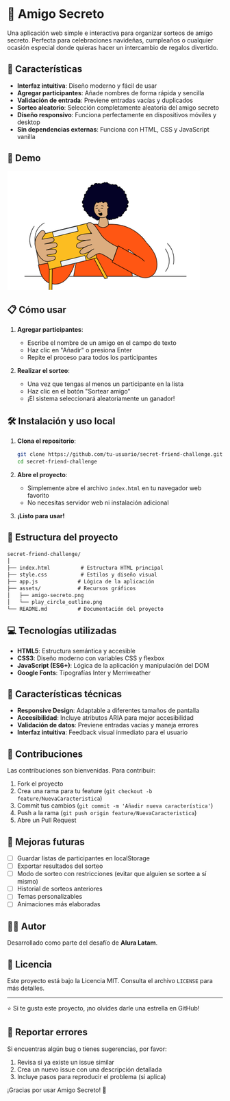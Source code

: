 # 🎁 Amigo Secreto

Una aplicación web simple e interactiva para organizar sorteos de amigo secreto. Perfecta para celebraciones navideñas, cumpleaños o cualquier ocasión especial donde quieras hacer un intercambio de regalos divertido.

## 🌟 Características

- **Interfaz intuitiva**: Diseño moderno y fácil de usar
- **Agregar participantes**: Añade nombres de forma rápida y sencilla
- **Validación de entrada**: Previene entradas vacías y duplicados
- **Sorteo aleatorio**: Selección completamente aleatoria del amigo secreto
- **Diseño responsivo**: Funciona perfectamente en dispositivos móviles y desktop
- **Sin dependencias externas**: Funciona con HTML, CSS y JavaScript vanilla

## 🚀 Demo

![Amigo Secreto Demo](assets/amigo-secreto.png)

## 📋 Cómo usar

1. **Agregar participantes**: 
   - Escribe el nombre de un amigo en el campo de texto
   - Haz clic en "Añadir" o presiona Enter
   - Repite el proceso para todos los participantes

2. **Realizar el sorteo**:
   - Una vez que tengas al menos un participante en la lista
   - Haz clic en el botón "Sortear amigo"
   - ¡El sistema seleccionará aleatoriamente un ganador!

## 🛠️ Instalación y uso local

1. **Clona el repositorio**:
   ```bash
   git clone https://github.com/tu-usuario/secret-friend-challenge.git
   cd secret-friend-challenge
   ```

2. **Abre el proyecto**:
   - Simplemente abre el archivo `index.html` en tu navegador web favorito
   - No necesitas servidor web ni instalación adicional

3. **¡Listo para usar!**

## 📁 Estructura del proyecto

```
secret-friend-challenge/
│
├── index.html          # Estructura HTML principal
├── style.css           # Estilos y diseño visual
├── app.js             # Lógica de la aplicación
├── assets/            # Recursos gráficos
│   ├── amigo-secreto.png
│   └── play_circle_outline.png
└── README.md          # Documentación del proyecto
```

## 💻 Tecnologías utilizadas

- **HTML5**: Estructura semántica y accesible
- **CSS3**: Diseño moderno con variables CSS y flexbox
- **JavaScript (ES6+)**: Lógica de la aplicación y manipulación del DOM
- **Google Fonts**: Tipografías Inter y Merriweather

## 🎨 Características técnicas

- **Responsive Design**: Adaptable a diferentes tamaños de pantalla
- **Accesibilidad**: Incluye atributos ARIA para mejor accesibilidad
- **Validación de datos**: Previene entradas vacías y maneja errores
- **Interfaz intuitiva**: Feedback visual inmediato para el usuario

## 🤝 Contribuciones

Las contribuciones son bienvenidas. Para contribuir:

1. Fork el proyecto
2. Crea una rama para tu feature (`git checkout -b feature/NuevaCaracteristica`)
3. Commit tus cambios (`git commit -m 'Añadir nueva característica'`)
4. Push a la rama (`git push origin feature/NuevaCaracteristica`)
5. Abre un Pull Request

## 📝 Mejoras futuras

- [ ] Guardar listas de participantes en localStorage
- [ ] Exportar resultados del sorteo
- [ ] Modo de sorteo con restricciones (evitar que alguien se sortee a sí mismo)
- [ ] Historial de sorteos anteriores
- [ ] Temas personalizables
- [ ] Animaciones más elaboradas

## 👨‍💻 Autor

Desarrollado como parte del desafío de **Alura Latam**.

## 📄 Licencia

Este proyecto está bajo la Licencia MIT. Consulta el archivo `LICENSE` para más detalles.

---

⭐ Si te gusta este proyecto, ¡no olvides darle una estrella en GitHub!

## 🐛 Reportar errores

Si encuentras algún bug o tienes sugerencias, por favor:
1. Revisa si ya existe un issue similar
2. Crea un nuevo issue con una descripción detallada
3. Incluye pasos para reproducir el problema (si aplica)

¡Gracias por usar Amigo Secreto! 🎉